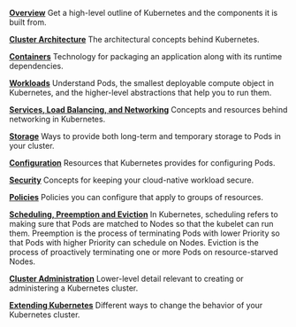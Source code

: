 [**Overview**](/Overview/README.md)
Get a high-level outline of Kubernetes and the components it is built from.

[**Cluster Architecture**]()
The architectural concepts behind Kubernetes.

[**Containers**]()
Technology for packaging an application along with its runtime dependencies.

[**Workloads**]()
Understand Pods, the smallest deployable compute object in Kubernetes, and the higher-level abstractions that help you to run them.

[**Services, Load Balancing, and Networking**]()
Concepts and resources behind networking in Kubernetes.

[**Storage**]()
Ways to provide both long-term and temporary storage to Pods in your cluster.

[**Configuration**]()
Resources that Kubernetes provides for configuring Pods.

[**Security**]()
Concepts for keeping your cloud-native workload secure.

[**Policies**]()
Policies you can configure that apply to groups of resources.

[**Scheduling, Preemption and Eviction**]()
In Kubernetes, scheduling refers to making sure that Pods are matched to Nodes so that the kubelet can run them. Preemption is the process of terminating Pods with lower Priority so that Pods with higher Priority can schedule on Nodes. Eviction is the process of proactively terminating one or more Pods on resource-starved Nodes.

[**Cluster Administration**]()
Lower-level detail relevant to creating or administering a Kubernetes cluster.

[**Extending Kubernetes**]()
Different ways to change the behavior of your Kubernetes cluster.





